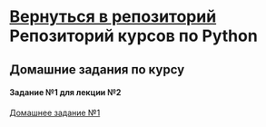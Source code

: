 # [Вернуться в репозиторий](https://png.icons8.com/color/50/000000/github-2.png) Репозиторий курсов по Python

## Домашние задания по курсу
#### Задание №1 для лекции №2
[Домашнее задание №1](https://github.com/Admink0/python/blob/master/Project_1.ipynb)
